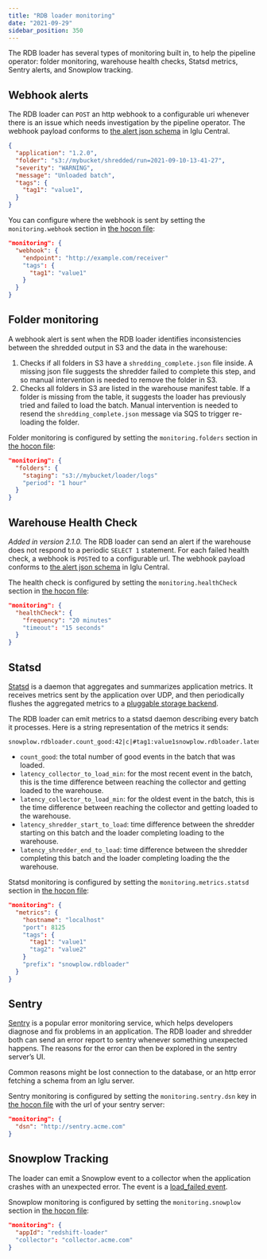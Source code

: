 ```yaml
---
title: "RDB loader monitoring"
date: "2021-09-29"
sidebar_position: 350
---
```


The RDB loader has several types of monitoring built in, to help the pipeline operator: folder monitoring, warehouse health checks, Statsd metrics, Sentry alerts, and Snowplow tracking.

## Webhook alerts

The RDB loader can `POST` an http webhook to a configurable uri whenever there is an issue which needs investigation by the pipeline operator. The webhook payload conforms to [the alert json schema](https://github.com/snowplow/iglu-central/blob/master/schemas/com.snowplowanalytics.monitoring.batch/alert/jsonschema/1-0-0) in Iglu Central.

```json
{
  "application": "1.2.0",
  "folder": "s3://mybucket/shredded/run=2021-09-10-13-41-27",
  "severity": "WARNING",
  "message": "Unloaded batch",
  "tags": {
    "tag1": "value1",
  }
}
```

You can configure where the webhook is sent by setting the `monitoring.webhook` section in [the hocon file](/docs/api-reference/loaders-storage-targets/snowplow-rdb-loader/previous-versions/snowplow-rdb-loader/configuration-reference/index.md):

```json
"monitoring": {
  "webhook": {
    "endpoint": "http://example.com/receiver"
    "tags": {
      "tag1": "value1"
    }
  }
}
```

## Folder monitoring

A webhook alert is sent when the RDB loader identifies inconsistencies between the shredded output in S3 and the data in the warehouse:

1. Checks if all folders in S3 have a `shredding_complete.json` file inside. A missing json file suggests the shredder failed to complete this step, and so manual intervention is needed to remove the folder in S3.
2. Checks all folders in S3 are listed in the warehouse manifest table. If a folder is missing from the table, it suggests the loader has previously tried and failed to load the batch. Manual intervention is needed to resend the `shredding_complete.json` message via SQS to trigger re-loading the folder.

Folder monitoring is configured by setting the `monitoring.folders` section in [the hocon file](/docs/api-reference/loaders-storage-targets/snowplow-rdb-loader/previous-versions/snowplow-rdb-loader/configuration-reference/index.md):

```json
"monitoring": {
  "folders": {
    "staging": "s3://mybucket/loader/logs"
    "period": "1 hour"
  }
}
```

## Warehouse Health Check

_Added in version 2.1.0._ The RDB loader can send an alert if the warehouse does not respond to a periodic `SELECT 1` statement. For each failed health check, a webhook is `POST`ed to a configurable url. The webhook payload conforms to [the alert json schema](https://github.com/snowplow/iglu-central/blob/master/schemas/com.snowplowanalytics.monitoring.batch/alert/jsonschema/1-0-0) in Iglu Central.

The health check is configured by setting the `monitoring.healthCheck` section in [the hocon file](/docs/api-reference/loaders-storage-targets/snowplow-rdb-loader/previous-versions/snowplow-rdb-loader/configuration-reference/index.md):

```json
"monitoring": {
  "healthCheck": {
    "frequency": "20 minutes"
    "timeout": "15 seconds"
  }
}
```

## Statsd

[Statsd](https://github.com/statsd/statsd) is a daemon that aggregates and summarizes application metrics. It receives metrics sent by the application over UDP, and then periodically flushes the aggregated metrics to a [pluggable storage backend](https://github.com/statsd/statsd/blob/master/docs/backend.md).

The RDB loader can emit metrics to a statsd daemon describing every batch it processes. Here is a string representation of the metrics it sends:

```text
snowplow.rdbloader.count_good:42|c|#tag1:value1snowplow.rdbloader.latency_collector_to_load_min:123.4|g|#tag1:value1snowplow.rdbloader.latency_collector_to_load_max:234.5|g|#tag1:value1snowplow.rdbloader.latency_shredder_start_to_load:66.6|g|#tag1:value1snowplow.rdbloader.latency_shredder_end_to_load:44.4|g|#tag1:value1
```

- `count_good`: the total number of good events in the batch that was loaded.
- `latency_collector_to_load_min`: for the most recent event in the batch, this is the time difference between reaching the collector and getting loaded to the warehouse.
- `latency_collector_to_load_min`: for the oldest event in the batch, this is the time difference between reaching the collector and getting loaded to the warehouse.
- `latency_shredder_start_to_load`: time difference between the shredder starting on this batch and the loader completing loading to the warehouse.
- `latency_shredder_end_to_load`: time difference between the shredder completing this batch and the loader completing loading the the warehouse.

Statsd monitoring is configured by setting the `monitoring.metrics.statsd` section in [the hocon file](/docs/api-reference/loaders-storage-targets/snowplow-rdb-loader/previous-versions/snowplow-rdb-loader/configuration-reference/index.md):

```json
"monitoring": {
  "metrics": {
    "hostname": "localhost"
    "port": 8125
    "tags": {
      "tag1": "value1"
      "tag2": "value2"
    }
    "prefix": "snowplow.rdbloader"
  }
}
```

## Sentry

[Sentry](https://docs.sentry.io/) is a popular error monitoring service, which helps developers diagnose and fix problems in an application. The RDB loader and shredder both can send an error report to sentry whenever something unexpected happens. The reasons for the error can then be explored in the sentry server’s UI.

Common reasons might be lost connection to the database, or an http error fetching a schema from an Iglu server.

Sentry monitoring is configured by setting the `monitoring.sentry.dsn` key in [the hocon file](/docs/api-reference/loaders-storage-targets/snowplow-rdb-loader/previous-versions/snowplow-rdb-loader/configuration-reference/index.md) with the url of your sentry server:

```json
"monitoring": {
  "dsn": "http://sentry.acme.com"
}
```

## Snowplow Tracking

The loader can emit a Snowplow event to a collector when the application crashes with an unexpected error. The event is a [load_failed event](https://github.com/snowplow/iglu-central/blob/master/schemas/com.snowplowanalytics.monitoring.batch/load_failed/jsonschema/1-0-0).

Snowplow monitoring is configured by setting the `monitoring.snowplow` section in [the hocon file](/docs/api-reference/loaders-storage-targets/snowplow-rdb-loader/previous-versions/snowplow-rdb-loader/configuration-reference/index.md):

```json
"monitoring": {
  "appId": "redshift-loader"
  "collector": "collector.acme.com"
}
```
